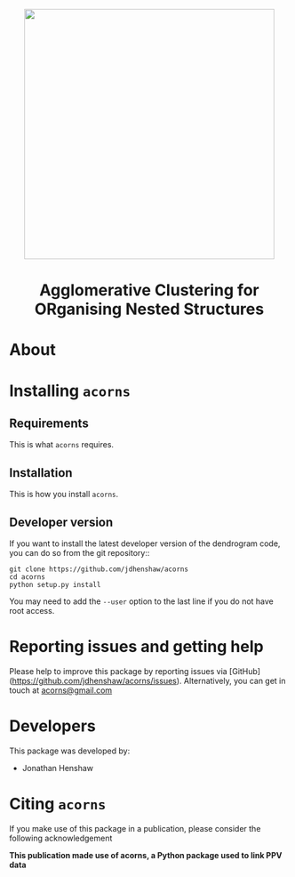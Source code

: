 <p align="center">
<img src="docs/source/ACORNS_LOGO.jpg"  alt="" width = "450" />
</p>

<center> <h1>Agglomerative Clustering for ORganising Nested Structures</h1> </center>

About
=====

Installing ``acorns``
=======================

Requirements
------------

This is what ``acorns`` requires.

Installation
------------

This is how you install ``acorns``.

Developer version
-----------------

If you want to install the latest developer version of the dendrogram code, you
can do so from the git repository::

    git clone https://github.com/jdhenshaw/acorns
    cd acorns
    python setup.py install

You may need to add the ``--user`` option to the last line if you do not have
root access.

Reporting issues and getting help
=================================

Please help to improve this package by reporting issues via [GitHub]
(https://github.com/jdhenshaw/acorns/issues). Alternatively, you can get in
touch at acorns@gmail.com

Developers
==========

This package was developed by:

* Jonathan Henshaw

Citing ``acorns``
===================

If you make use of this package in a publication, please consider the following
acknowledgement

**This publication made use of acorns, a Python package used to link PPV data**
